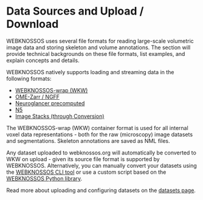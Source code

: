 # Data Sources and Upload / Download

WEBKNOSSOS uses several file formats for reading large-scale volumetric image data and storing skeleton and volume annotations. The section will provide technical backgrounds on these file formats, list examples, and explain concepts and details.

WEBKNOSSOS natively supports loading and streaming data in the following formats:

- [WEBKNOSSOS-wrap (WKW)](./wkw.md)
- [OME-Zarr / NGFF](./zarr.md)
- [Neuroglancer precomputed](./neuroglancer_precomputed.md)
- [N5](./n5.md)
- [Image Stacks (through Conversion)](./image_stacks.md)

The WEBKNOSSOS-wrap (WKW) container format is used for all internal voxel data representations - both for the raw (microscopy) image datasets and segmentations. Skeleton annotations are saved as NML files. 

Any dataset uploaded to webknossos.org will automatically be converted to WKW on upload - given its source file format is supported by WEBKNOSSOS. Alternatively, you can manually convert your datasets using the [WEBKNOSSOS CLI tool](https://docs.webknossos.org/cli) or use a custom script based on the [WEBKNOSSOS Python library](https://docs.webknossos.org/webknossos-py/index.html).

Read more about uploading and configuring datasets on the [datasets page](../datasets/settings.md).
